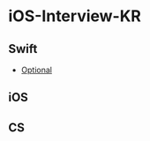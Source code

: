 # iOS-Interview-KR

## Swift

* [Optional](https://github.com/Sueaty/iOS-Interview-KR/blob/main/Swift/Optional.md)

## iOS

## CS
